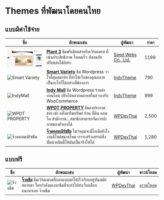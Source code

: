 # Themes ที่พัฒนาโดยคนไทย

## แบบมีค่าใช้จ่าย
| ชื่อ | ลักษณะเด่น | ผู้พัฒนา | ราคา |
| --- | --- | --- | --- |
| ![Seed Theme](/paths/wordpress/images/plant.png) | **[Plant 3](https://th.seedwebs.com/theme/)**  ธีมพรีเมียมสำหรับเวิร์ดเพรส ที่เน้นประสิทธิภาพ โหลดเร็ว ปลอดภัย ปรับแต่งได้อิสระ | [Seed Webs Co., Ltd.](https://th.seedwebs.com/) | 1199 |
| ![Smart Variety](https://www.indytheme.com/images/themes/smart-variety/main_products.png)|  **[Smart Variety](https://www.indytheme.com/themes/smart-variety/)**  ธีม Wordpress วาไรตี้สุดสมาร์ท ที่ทำให้เว็บของคุณกลายเป็นอะไรก็ได้อย่างที่ต้องการ | [IndyTheme](https://www.indytheme.com/themes/smart-variety/) | 790 |
| ![IndyMall](https://www.indytheme.com/images/themes/indymall/main-products.png)|  **[Indy Mall](https://www.indytheme.com/themes/indymall/)**  ธีม Wordpress ร้านค้าออนไลน์ ปรับได้หลากหลายสไตล์ รองรับ WooCommerce | [IndyTheme](https://www.indytheme.com/themes/indymall/) | 999 |
| ![WPDT PROPERTY](https://wpdevthai.com/wp-content/uploads/2015/09/WPDT-Property-Home-Color-6-320x188.jpg)|  **[WPDT PROPERTY](https://wpdevthai.com/product/wpdt-property/)**  ธีมลงประกาศ  ขาย เช่า อสังหาริมทรัพย์ บ้าน ที่ดิน คอนโด สำนักงาน…สมาชิกสามารถจัดการปะกาศของตัวเองได้ | [WPDevThai](https://wpdevthai.com/product/wpdt-property/) | 2,500 |
| ![จ๊วดคอมเมิร์ชธีม](https://wpdevthai.com/wp-content/uploads/2019/05/AI-WP-Online-Shopping-Plaform-2019.png)|  **[จ๊วดคอมเมิร์ชธีม](https://wpdevthai.com/product/starter-theme/)**  ไม่ว่าคุณจะมีไอเดียยังไง งานดีไซต์ขนาดไหน เราจะสร้างสรรค์สิ่งนั้นด้วยธีมนี้ให้มันเป็นจริงให้ได้ | [WPDevThai](https://wpdevthai.com/product/starter-theme/) | 1,280 |

## แบบฟรี
| ชื่อ | ลักษณะเด่น | ผู้พัฒนา | ดาวน์โหลด |
| --- | --- | --- | --- |
| ![จ๊วดธีม](https://wpdevthai.com/wp-content/uploads/2019/07/front-view-of-macbook-juad.jpg) | **[จ๊วดธีม](https://wpdevthai.com/product/juad-theme/)** ธีมเวิร์ดเพรสที่ออกแบบมาให้เร็วเรียบหรู่ทันสมัยสบายตา ใครกำลังมองหาธีมที่จะทำไปทำเว็บบล็อกแนะนำเลย จ๊วดธีม | [WPDevThai](https://wpdevthai.com/product/juad-theme/) |  [ดาวน์โหลด](https://wpdevthai.com/product/juad-theme/) |
